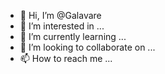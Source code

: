 - 👋 Hi, I’m @Galavare
- 👀 I’m interested in ...
- 🌱 I’m currently learning ...
- 💞️ I’m looking to collaborate on ...
- 📫 How to reach me ...

<!---
Galavare/Galavare is a ✨ special ✨ repository because its `README.md` (this file) appears on your GitHub profile.
You can click the Preview link to take a look at your changes.
--->
